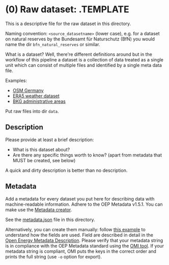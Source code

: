 # (0) Raw dataset: .TEMPLATE

This is a descriptive file for the raw dataset in this directory.

Naming convention: `<source_datasetname>` (lower case), e.g. for a dataset on
natural reserves by the Bundesamt für Naturschutz (BfN) you would name the dir
`bfn_natural_reserves` or similar.

What is a dataset? Well, there're different definitions around but in the
workflow of this pipeline a dataset is a collection of data treated as a
single unit which can consist of multiple files and identified by a single
meta data file.

Examples:
- [OSM Germany](https://download.geofabrik.de/europe/germany-latest.osm.pbf)
- [ERA5 weather dataset](https://cds.climate.copernicus.eu/cdsapp#!/dataset/reanalysis-era5-single-levels?tab=overview)
- [BKG administrative areas](https://gdz.bkg.bund.de/index.php/default/verwaltungsgebiete-1-250-000-stand-01-01-vg250-01-01.html)

Put raw files into dir `data`.

## Description

Please provide at least a brief description:

- What is this dataset about?
- Are there any specific things worth to know? (apart from metadata that MUST
  be created, see below)

A quick and dirty description is better than no description.

## Metadata

Add a metadata for every dataset you put here for describing data with
machine-readable information. Adhere to the OEP Metadata v1.5.1. You can make
use the [Metadata creator](https://meta.rl-institut.de/meta_creator/151).

See the [metadata.json](metadata.json) file in this directory.

Alternatively, you can create them manually: follow
[this example](https://github.com/OpenEnergyPlatform/oemetadata/blob/develop/metadata/latest/example.json)
to understand how the fields are used. Field are described in detail in the
[Open Energy Metadata Description](https://github.com/OpenEnergyPlatform/oemetadata/blob/develop/metadata/v141/metadata_key_description.md).
Please verify that your metadata string is in compliance with the OEP Metadata
standard using the [OMI tool](https://github.com/OpenEnergyPlatform/omi).
If your metadata string is compliant, OMI puts the keys in the correct order
and  prints the full string (use `-o` option for export).
